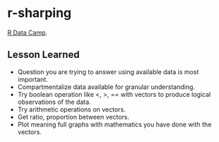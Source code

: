 r-sharping
==========
[R Data Camp](https://www.datacamp.com/courses/data-analysis-and-statistical-inference_mine-cetinkaya-rundel-by-datacamp).


## Lesson Learned

* Question you are trying to answer using available data is most important.
* Compartmentalize data available for granular understanding.
* Try boolean operation like <, >, == with vectors to produce logical observations of the data.
* Try arithmetic operations on vectors. 
* Get ratio, proportion between vectors.
* Plot meaning full graphs with mathematics you have done with the vectors.


